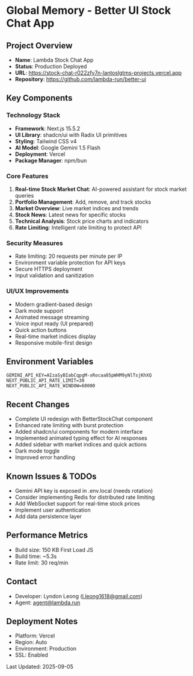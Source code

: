 # Global Memory - Better UI Stock Chat App

## Project Overview
- **Name**: Lambda Stock Chat App
- **Status**: Production Deployed
- **URL**: https://stock-chat-r022zfy7n-lantoslgtms-projects.vercel.app
- **Repository**: https://github.com/lambda-run/better-ui

## Key Components

### Technology Stack
- **Framework**: Next.js 15.5.2
- **UI Library**: shadcn/ui with Radix UI primitives
- **Styling**: Tailwind CSS v4
- **AI Model**: Google Gemini 1.5 Flash
- **Deployment**: Vercel
- **Package Manager**: npm/bun

### Core Features
1. **Real-time Stock Market Chat**: AI-powered assistant for stock market queries
2. **Portfolio Management**: Add, remove, and track stocks
3. **Market Overview**: Live market indices and trends
4. **Stock News**: Latest news for specific stocks
5. **Technical Analysis**: Stock price charts and indicators
6. **Rate Limiting**: Intelligent rate limiting to protect API

### Security Measures
- Rate limiting: 20 requests per minute per IP
- Environment variable protection for API keys
- Secure HTTPS deployment
- Input validation and sanitization

### UI/UX Improvements
- Modern gradient-based design
- Dark mode support
- Animated message streaming
- Voice input ready (UI prepared)
- Quick action buttons
- Real-time market indices display
- Responsive mobile-first design

## Environment Variables
```env
GEMINI_API_KEY=AIzaSyBIabCqpgM-xRocaa05pWHM9yNlTsjKhXQ
NEXT_PUBLIC_API_RATE_LIMIT=30
NEXT_PUBLIC_API_RATE_WINDOW=60000
```

## Recent Changes
- Complete UI redesign with BetterStockChat component
- Enhanced rate limiting with burst protection
- Added shadcn/ui components for modern interface
- Implemented animated typing effect for AI responses
- Added sidebar with market indices and quick actions
- Dark mode toggle
- Improved error handling

## Known Issues & TODOs
- Gemini API key is exposed in .env.local (needs rotation)
- Consider implementing Redis for distributed rate limiting
- Add WebSocket support for real-time stock prices
- Implement user authentication
- Add data persistence layer

## Performance Metrics
- Build size: 150 KB First Load JS
- Build time: ~5.3s
- Rate limit: 30 req/min

## Contact
- Developer: Lyndon Leong (l.leong1618@gmail.com)
- Agent: agent@lambda.run

## Deployment Notes
- Platform: Vercel
- Region: Auto
- Environment: Production
- SSL: Enabled

Last Updated: 2025-09-05
